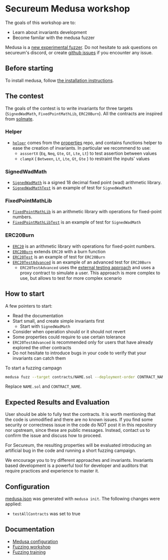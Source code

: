 
# Secureum Medusa workshop

The goals of this workshop are to:
- Learn about invariants development
- Become familar with the medusa fuzzer

Medusa is a [new experimental fuzzer](https://github.com/crytic/medusa). Do not hesitate to ask questions on secureum's discord, or create [github issues](https://github.com/crytic/medusa/issues/new) if you encounter any issue.

## Before starting

To install medusa, follow [the installation instructions](https://github.com/crytic/medusa/#installation).

## The contest

The goals of the contest is to write invariants for three targets (`SignedWadMath`, `FixedPointMathLib`, `ERC20Burn`). All the contracts are inspired from [solmate](https://github.com/transmissions11/solmate).


### Helper
- [`helper`](./contracts/helper.sol) comes from the [properties](https://github.com/crytic/properties) repo, and contains functions helper to ease the creation of invariants. In particular we recommend to use:
  - `asssertX` (`Eq`, `Neq`, `Gte`, `Gt`, `Lte`, `Lt`) to test assertion between values
  - `clampX` ( `Between`, `Lt`, `Lte`, `Gt`, `Gte` ) to restraint the inputs' values 

### SignedWadMath
- [`SignedWadMath`](./contracts/SignedWadMath.sol) is a signed 18 decimal fixed point (wad) arithmetic library.
- [`SignedWadMathTest`](./contracts/SignedWadMathTest.sol) is an example of test for `SignedWadMath` 

### FixedPointMathLib
- [`FixedPointMathLib`](./contracts/FixedPointMathLib.sol) is an arithmetic library with operations for fixed-point numbers.
- [`FixedPointMathLibTest`](./contracts/FixedPointMathLibTest.sol) is an example of test for `SignedWadMath` 

### ERC20Burn
- [`ERC20`](./contracts/ERC20.sol) is an arithmetic library with operations for fixed-point numbers.
- [`ERC20Burn`](./contracts/ERC20Burn.sol) extends `ERC20`  with a burn function
- [`ERC20Test`](./contracts/ERC20Test.sol) is an example of test for `ERC20Burn` 
- [`ERC20TestAdvanced`](./contracts/ERC20TestAdvanced.sol) is an example of an advanced test for `ERC20Burn` 
   - `ERC20TestAdvanced` uses the [external testing approach](https://secure-contracts.com/program-analysis/echidna/basic/common-testing-approaches.html#external-testing) and uses a proxy contract to simulate a user. This approach is more complex to use, but allows to test for more complex scenario


## How to start

A few pointers to start:

- Read the documentation
- Start small, and create simple invariants first
  -  Start with `SignedWadMath`
- Consider when operation should or it should not revert
- Some properties could require to use certain tolerance
-  `ERC20TestAdvanced` is recommended only for users that have already explored the other contracts
- Do not hesitate to introduce bugs in your code to verify that your invariants can catch them


To start a fuzzing campagn
```bash
medusa fuzz --target contracts/NAME.sol --deployment-order CONTRACT_NAME
```
Replace `NAME.sol` and `CONTRACT_NAME`.

## Expected Results and Evaluation

User should be able to fully test the contracts. It is worth mentioning that the code is unmodified and there are no known issues. If you find some security or correctness issue in the code do NOT post it in this repository nor upstream, since these are public messages. Instead, contact us to confirm the issue and discuss how to proceed.

For Secureum, the resulting properties will be evaluated introducing an artificial bug in the code and running a short fuzzing campaign.

We encourage you to try different approaches and invariants. Invariants based development is a powerful tool for developer and auditors that require practices and experience to master it. 

## Configuration
[medusa.json](./medusa.json) was generated with `medusa init`. The following changes were applied:
- `testAllContracts` was set to true

## Documentation
- [Medusa configuration](https://github.com/crytic/medusa/wiki/Project-Configuration)
- [Fuzzing workshop](https://www.youtube.com/watch?v=QofNQxW_K08&list=PLciHOL_J7Iwqdja9UH4ZzE8dP1IxtsBXI)
- [Fuzzing training](https://secure-contracts.com/program-analysis/echidna/index.html)
